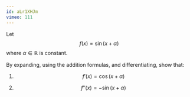 ```yaml
---
id: aLr1XHJm
vimeo: 111
---
```


Let
$$
f(x) = \sin(x + \alpha)
$$
where $\alpha \in \mathbb{R}$ is constant.

By expanding, using the addition formulas, and differentiating, show that:

 1. $$
    f'(x) = \cos(x + \alpha)
    $$

 1. $$
    f''(x) = -\sin(x + \alpha)
    $$
